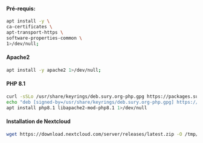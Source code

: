 #### Pré-requis:
```bash
apt install -y \
ca-certificates \
apt-transport-https \
software-properties-common \
1>/dev/null;
```

#### Apache2
```bash
apt install -y apache2 1>/dev/null;
```

#### PHP 8.1
```bash
curl -sSLo /usr/share/keyrings/deb.sury.org-php.gpg https://packages.sury.org/php/apt.gpg;
echo "deb [signed-by=/usr/share/keyrings/deb.sury.org-php.gpg] https://packages.sury.org/php/ $(lsb_release -sc) main" > /etc/apt/sources.list.d/php.list;
apt install php8.1 libapache2-mod-php8.1 1>/dev/null
```


#### Installation de Nextcloud
```bash
wget https://download.nextcloud.com/server/releases/latest.zip -O /tmp/Nextcloud.zip;
```
